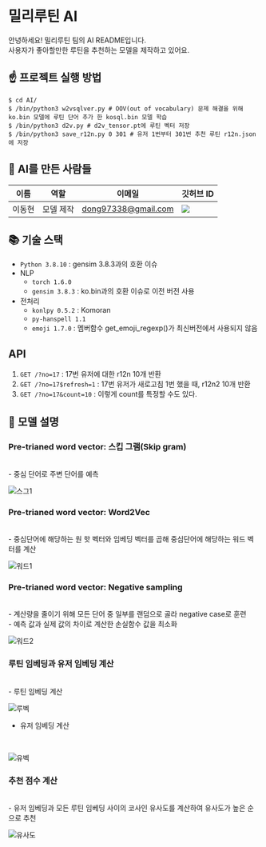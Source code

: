 # 밀리루틴 AI

안녕하세요! 밀리루틴 팀의 AI README입니다.  
사용자가 좋아할만한 루틴을 추천하는 모델을 제작하고 있어요.

## ☝️ **프로젝트 실행 방법**

```shell
$ cd AI/
$ /bin/python3 w2vsqlver.py # OOV(out of vocabulary) 문제 해결을 위해 ko.bin 모델에 루틴 단어 추가 한 kosql.bin 모델 학습
$ /bin/python3 d2v.py # d2v_tensor.pt에 루틴 벡터 저장
$ /bin/python3 save_r12n.py 0 301 # 유저 1번부터 301번 추천 루틴 r12n.json에 저장
```

## 👋 **AI를 만든 사람들**

| 이름   | 역할      | 이메일              | 깃허브 ID                                                                                                                                                           |
| ------ | --------- | ------------------- | ------------------------------------------------------------------------------------------------------------------------------------------------------------------- |
| 이동현 | 모델 제작 | dong97338@gmail.com | <a href="https://github.com/dong97338" target="_blank"><img src="https://img.shields.io/badge/dong97338-181717?style=flat-square&logo=github&logoColor=white"/></a> |

## 📚 **기술 스택**

- `Python 3.8.10` : gensim 3.8.3과의 호환 이슈
- NLP
  - `torch 1.6.0`
  - `gensim 3.8.3` : ko.bin과의 호환 이슈로 이전 버전 사용
- 전처리
  - `konlpy 0.5.2` : Komoran
  - `py-hanspell 1.1`
  - `emoji 1.7.0` : 멤버함수 get_emoji_regexp()가 최신버전에서 사용되지 않음

## API

1. `GET /?no=17` : 17번 유저에 대한 r12n 10개 반환
2. `GET /?no=17$refresh=1` : 17번 유저가 새로고침 1번 했을 때, r12n2 10개 반환
3. `GET /?no=17&count=10` : 이렇게 count를 특정할 수도 있다.

## 🤖 **모델 설명**

### Pre-trianed word vector: 스킵 그램(Skip gram)
<br/>
- 중심 단어로 주변 단어를 예측

![스그1](https://user-images.githubusercontent.com/32699584/198874777-6fdf40cb-36d1-4610-9cac-c2d5e2698f0c.png)
<br/>
### Pre-trianed word vector: Word2Vec
<br/>
- 중심단어에 해당하는 원 핫 벡터와 임베딩 벡터를 곱해 중심단어에 해당하는 워드 벡터를 계산
<br/>

![워드1](https://user-images.githubusercontent.com/32699584/198874553-f4ff59fa-c7be-4294-aa9b-51657b22e5e6.png)
<br/>
### Pre-trianed word vector: Negative sampling
<br/>
- 계산량을 줄이기 위해 모든 단어 중 일부를 랜덤으로 골라 negative case로 훈련
<br/>
- 예측 값과 실제 값의 차이로 계산한 손실함수 값을 최소화
<br/>

![워드2](https://user-images.githubusercontent.com/32699584/198874776-e1978d34-c308-4a8b-9160-070901bc3eff.png)
<br/>
### 루틴 임베딩과 유저 임베딩 계산
<br/>
- 루틴 임베딩 계산
<br/>

![루벡](https://user-images.githubusercontent.com/32699584/198874778-3181e4ad-7b59-472e-afd2-cfcc6e800f58.png)
<br/>
- 유저 임베딩 계산
<br/>

![유벡](https://user-images.githubusercontent.com/32699584/198874779-62a385e3-a63e-40e2-b114-6a57ca07893f.png)

### 추천 점수 계산
<br/>
- 유저 임베딩과 모든 루틴 임베딩 사이의 코사인 유사도를 계산하여 유사도가 높은 순으로 추천
<br/>

![유사도](https://user-images.githubusercontent.com/32699584/198877409-37195c22-1115-4a96-86f9-13984f1b4a7e.png)
